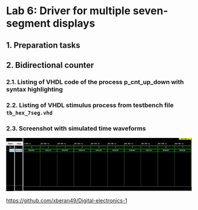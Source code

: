 # Lab 6: Driver for multiple seven-segment displays

## 1. Preparation tasks


## 2. Bidirectional counter
### 2.1. Listing of VHDL code of the process p_cnt_up_down with syntax highlighting

### 2.2. Listing of VHDL stimulus process from testbench file `tb_hex_7seg.vhd`


### 2.3. Screenshot with simulated time waveforms
![simulation](https://github.com/xberan49/Digital-electronics-1/blob/main/Labs/04-segment/images/display.PNG)


https://github.com/xberan49/Digital-electronics-1
